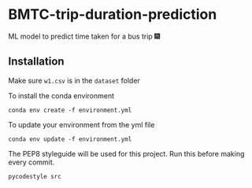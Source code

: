 # BMTC-trip-duration-prediction
ML model to predict time taken for a bus trip :fireworks:

## Installation

Make sure `w1.csv` is in the `dataset` folder

To install the conda  environment
```
conda env create -f environment.yml
```

To update your environment from the yml file
```
conda env update -f environment.yml
```

The PEP8 styleguide will be used for this project. Run this before making every commit.
``` 
pycodestyle src
```

